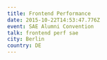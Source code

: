 ```yaml
---
title: Frontend Performance
date: 2015-10-22T14:53:47.776Z
event: SAE Alumni Convention
talk: frontend perf sae
city: Berlin
country: DE
---
```


